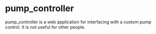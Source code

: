 ﻿# pump_controller

pump_controller is a web application for interfacing with a custom pump control. It is not useful for other people.
